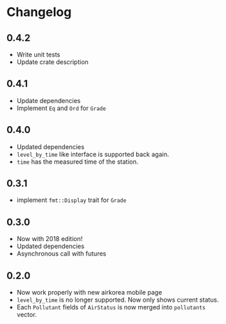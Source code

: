 # Changelog

## 0.4.2

- Write unit tests
- Update crate description

## 0.4.1

- Update dependencies
- Implement `Eq` and `Ord` for `Grade`

## 0.4.0

- Updated dependencies
- `level_by_time` like interface is supported back again.
- `time` has the measured time of the station.

## 0.3.1

- implement `fmt::Display` trait for `Grade`

## 0.3.0

- Now with 2018 edition!
- Updated dependencies
- Asynchronous call with futures

## 0.2.0

- Now work properly with new airkorea mobile page
- `level_by_time` is no longer supported. Now only shows current status.
- Each `Pollutant` fields of `AirStatus` is now merged into `pollutants` vector.
